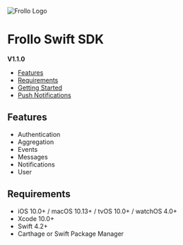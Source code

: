 ![Frollo Logo](https://www.frollo.us/wp-content/uploads/2017/12/Frollo_primary_logo_purple_RGB-copy.png)

# Frollo Swift SDK

**V1.1.0**

- [Features](#features)
- [Requirements](#requirements)
- [Getting Started](getting-started.html)
- [Push Notifications](push-notifications.html)

## Features

- Authentication
- Aggregation
- Events
- Messages
- Notifications
- User

## Requirements

- iOS 10.0+ / macOS 10.13+ / tvOS 10.0+ / watchOS 4.0+
- Xcode 10.0+
- Swift 4.2+
- Carthage or Swift Package Manager

